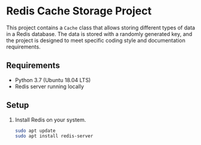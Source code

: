 # Redis Cache Storage Project

This project contains a `Cache` class that allows storing different types of data in a Redis database. The data is stored with a randomly generated key, and the project is designed to meet specific coding style and documentation requirements.

## Requirements

- Python 3.7 (Ubuntu 18.04 LTS)
- Redis server running locally

## Setup

1. Install Redis on your system.
   ```bash
   sudo apt update
   sudo apt install redis-server

